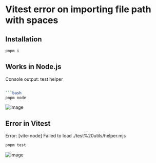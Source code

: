 # Vitest error on importing file path with spaces

## Installation

```bash
pnpm i
```

## Works in Node.js

Console output: test helper

```bash

```bash
pnpm node
```

![image](https://user-images.githubusercontent.com/4312154/187495352-1349a73e-1b42-4f4b-8318-17c233e0b139.png)

## Error in Vitest

Error: [vite-node] Failed to load ./test%20utils/helper.mjs

```bash
pnpm test
```

![image](https://user-images.githubusercontent.com/4312154/187495230-f7b15454-eb70-4cca-b767-88ee6d91e684.png)
